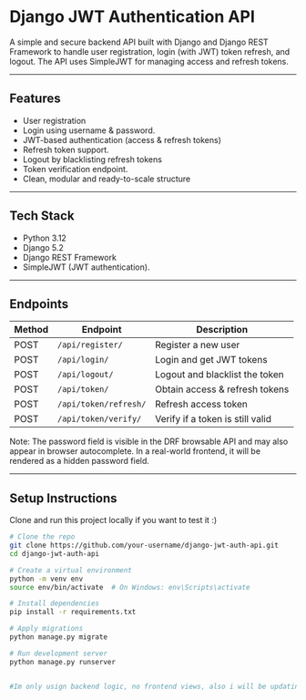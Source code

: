 # Django JWT Authentication API

A simple and secure backend API built with Django and Django REST Framework to handle user registration, login (with JWT) token refresh, and logout. The API uses SimpleJWT for managing access and refresh tokens.

---

## Features

- User registration
- Login using username & password.
- JWT-based authentication (access & refresh tokens)
- Refresh token support.
- Logout by blacklisting refresh tokens
- Token verification endpoint.
- Clean, modular and ready-to-scale structure

---

## Tech Stack

- Python 3.12
- Django 5.2
- Django REST Framework
- SimpleJWT (JWT authentication).

---

## Endpoints

| Method | Endpoint              | Description                         |
|--------|------------------------|-------------------------------------|
| POST   | `/api/register/`       | Register a new user                 |
| POST   | `/api/login/`          | Login and get JWT tokens            |
| POST   | `/api/logout/`         | Logout and blacklist the token      |
| POST   | `/api/token/`          | Obtain access & refresh tokens      |
| POST   | `/api/token/refresh/`  | Refresh access token                |
| POST   | `/api/token/verify/`   | Verify if a token is still valid    |

Note: The password field is visible in the DRF browsable API and may also appear in browser autocomplete. In a real-world frontend, it will be rendered as a hidden password field.

---

## Setup Instructions 


Clone and run this project locally if you want to test it :)

```bash
# Clone the repo
git clone https://github.com/your-username/django-jwt-auth-api.git
cd django-jwt-auth-api

# Create a virtual environment
python -m venv env
source env/bin/activate  # On Windows: env\Scripts\activate

# Install dependencies
pip install -r requirements.txt

# Apply migrations
python manage.py migrate

# Run development server
python manage.py runserver


#Im only usign backend logic, no frontend views, also i will be updating the code by adding email verification and password reset
